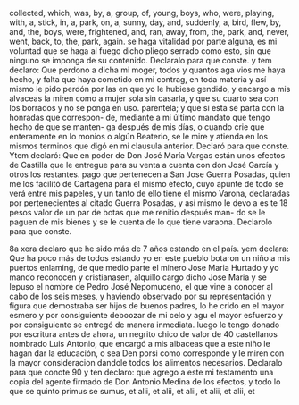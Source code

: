collected, which, was, by, a, group, of, young, boys, who, were, playing, with, a, stick, in, a, park, on, a, sunny, day, and, suddenly, a, bird, flew, by, and, the, boys, were, frightened, and, ran, away, from, the, park, and, never, went, back, to, the, park, again.
se haga vitalidad por parte alguna, es mi voluntad que se haga al fuego dicho pliego serrado como esto, sin que ninguno se imponga de su contenido. Declaralo para que conste.
y tem declaro: Que perdono a dicha mi moger, todos y quantos aga
vios me haya hecho, y falta que haya cometido en mi contrag, en toda materia y así mismo le pido perdón por las en que yo le hubiese gendido, y encargo a mis alvaceas la miren como a mujer sola sin casarla, y que su cuarto sea con los borrados y no se ponga en uso.
parentela; y que si esta se parta con la honradas que correspon- de, mediante a mi último mandato que tengo hecho de que se manten- ga después de mis días, o cuando crie que enteramente en lo monios o algún Beaterio, se le mire y atienda en los mismos terminos que
digó en mi clausula anterior. Declaró para que conste.
Ytem declaró: Que en poder de Don José María Vargas están unos efectos de Castilla que le entregue para su venta a cuenta con
don José García y otros los restantes.
pago que pertenecen a San Jose Guerra Posadas, quien me los facilitó de Cartagena para el mismo efecto, cuyo apunte de todo se verá entre mis papeles, y un tanto de ello tiene el mismo Varona, declaradas por pertenecientes al citado Guerra Posadas, y así mismo le devo a es
te 18 pesos valor de un par de botas que me renitio después man- do se le paguen de mis bienes y se le cuenta de lo que tiene varaona. Declarolo para que conste.

8a xera declaro que he sido más de 7 años estando en el país.
yem declara: Que ha poco más de todos estando yo en este pueblo botaron un niño a mis puertos enlaming, de que medio parte el minero Jose Maria Hurtado y yo mando reconocen y cristianasen, alquillo cargo dicho Jose Maria y se lepuso
el nombre de Pedro José Nepomuceno, el que vine a conocer al cabo de los seis meses, y haviendo observado por su representación y figura que demostraba ser hijos de buenos padres, lo he crido en el mayor esmero y por consiguiente deboozar de mi celo y agu
el mayor esfuerzo y por consiguiente se entregó de manera inmediata. luego le tengo donado por escritura antes de ahora, un negrito chico de valor de 40 castellanos nombrado Luis Antonio, que encargó a mis albaceas que a este niño le hagan dar la educación, o sea
Den porsi como corresponde y le miren con la mayor consideracion dandole todos los alimentos necesarios. Declaralo para que conote 90 y ten declaro: que agrego a este mi testamento una copia del agente firmado de Don Antonio Medina de los efectos, y todo lo que se
quinto primus se sumus, et alii, et alii, et alii, et alii, et alii, et